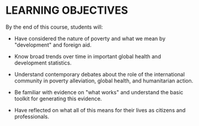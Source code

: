 # LEARNING OBJECTIVES

By the end of this course, students will:

* Have considered the nature of poverty and what we mean by "development" and foreign aid.

* Know broad trends over time in important global health and development statistics.

* Understand contemporary debates about the role of the international community in poverty alleviation, global health, and humanitarian action.

* Be familiar with evidence on "what works" and understand the basic toolkit for generating this evidence.

* Have reflected on what all of this means for their lives as citizens and professionals.

